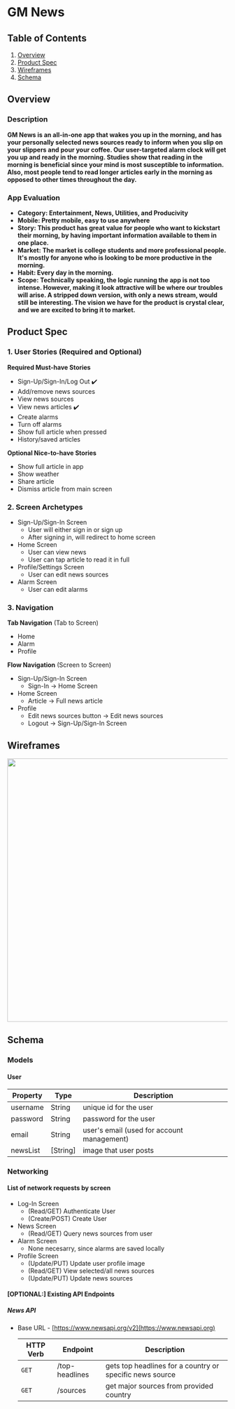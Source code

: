 # GM News

## Table of Contents
1. [Overview](#Overview)
1. [Product Spec](#Product-Spec)
1. [Wireframes](#Wireframes)
2. [Schema](#Schema)

## Overview
### Description

**GM News is an all-in-one app that wakes you up in the morning, and has your personally selected news sources ready to inform when you slip on your slippers and pour your coffee. Our user-targeted alarm clock will get you up and ready in the morning. Studies show that reading in the morning is beneficial since your mind is most susceptible to information. Also, most people tend to read longer articles early in the morning as opposed to other times throughout the day.** 

### App Evaluation

- **Category: Entertainment, News, Utilities, and Producivity**
- **Mobile: Pretty mobile, easy to use anywhere**
- **Story: This product has great value for people who want to kickstart their morning, by having important information available to them in one place.**
- **Market: The market is college students and more professional people. It's mostly for anyone who is looking to be more productive in the morning.**
- **Habit: Every day in the morning.**
- **Scope: Technically speaking, the logic running the app is not too intense. However, making it look attractive will be where our troubles will arise. A stripped down version, with only a news stream, would still be interesting. The vision we have for the product is crystal clear, and we are excited to bring it to market.**

## Product Spec

### 1. User Stories (Required and Optional)

**Required Must-have Stories**

* Sign-Up/Sign-In/Log Out :heavy_check_mark:
* Add/remove news sources 
* View news sources
* View news articles :heavy_check_mark:
* Create alarms
* Turn off alarms
* Show full article when pressed
* History/saved articles

**Optional Nice-to-have Stories**

* Show full article in app
* Show weather
* Share article
* Dismiss article from main screen

### 2. Screen Archetypes

* Sign-Up/Sign-In Screen
   * User will either sign in or sign up
   * After signing in, will redirect to home screen
* Home Screen
   * User can view news
   * User can tap article to read it in full
* Profile/Settings Screen
   * User can edit news sources
* Alarm Screen
   * User can edit alarms

### 3. Navigation

**Tab Navigation** (Tab to Screen)

* Home
* Alarm
* Profile

**Flow Navigation** (Screen to Screen)

* Sign-Up/Sign-In Screen
   * Sign-In -> Home Screen
* Home Screen
   * Article -> Full news article
* Profile
   * Edit news sources button -> Edit news sources 
   * Logout -> Sign-Up/Sign-In Screen

## Wireframes
<img src="https://i.imgur.com/JuJkK7D.jpg" width=600>

## Schema 
### Models
#### User

   | Property      | Type     | Description |
   | ------------- | -------- | ------------|
   | username      | String   | unique id for the user |
   | password      | String   | password for the user |
   | email         | String   | user's email (used for account management) |
   | newsList      | [String] | image that user posts |
   
### Networking
#### List of network requests by screen
   - Log-In Screen
      - (Read/GET) Authenticate User
      - (Create/POST) Create User
   - News Screen
      - (Read/GET) Query news sources from user
   - Alarm Screen
      - None necesarry, since alarms are saved locally
   - Profile Screen
      - (Update/PUT) Update user profile image
      - (Read/GET) View selected/all news sources
      - (Update/PUT) Update news sources
#### [OPTIONAL:] Existing API Endpoints
##### News API
- Base URL - [https://www.newsapi.org/v2](https://www.newsapi.org)

   HTTP Verb | Endpoint | Description
   ----------|----------|------------
    `GET`    | /top-headlines | gets top headlines for a country or specific news source
    `GET`    | /sources | get major sources from provided country
